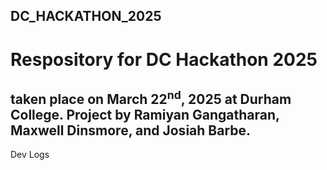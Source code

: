 ## DC_HACKATHON_2025

# Respository for DC Hackathon 2025
taken place on March 22<sup>nd</sup>, 2025 at Durham College.
Project by Ramiyan Gangatharan, Maxwell Dinsmore, and Josiah Barbe.
---
Dev Logs